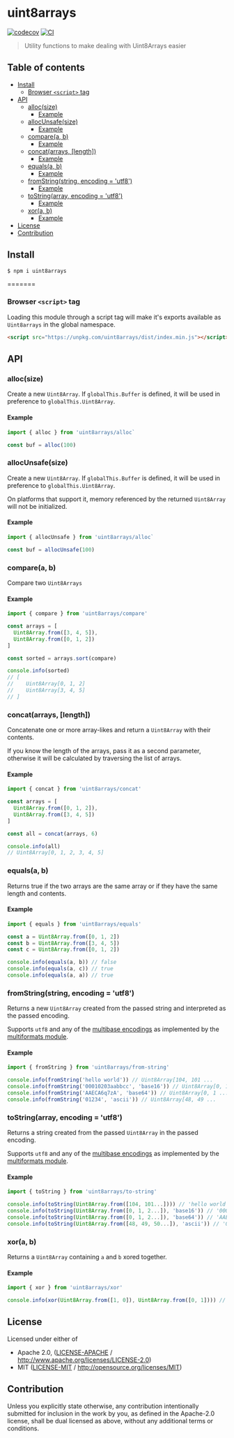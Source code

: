 # uint8arrays <!-- omit in toc -->

[![codecov](https://img.shields.io/codecov/c/github/achingbrain/uint8arrays.svg?style=flat-square)](https://codecov.io/gh/achingbrain/uint8arrays)
[![CI](https://img.shields.io/github/actions/workflow/status/achingbrain/uint8arrays/js-test-and-release.yml?branch=master\&style=flat-square)](https://github.com/achingbrain/uint8arrays/actions/workflows/js-test-and-release.yml?query=branch%3Amaster)

> Utility functions to make dealing with Uint8Arrays easier

## Table of contents <!-- omit in toc -->

- [Install](#install)
  - [Browser `<script>` tag](#browser-script-tag)
- [API](#api)
  - [alloc(size)](#allocsize)
    - [Example](#example)
  - [allocUnsafe(size)](#allocunsafesize)
    - [Example](#example-1)
  - [compare(a, b)](#comparea-b)
    - [Example](#example-2)
  - [concat(arrays, \[length\])](#concatarrays-length)
    - [Example](#example-3)
  - [equals(a, b)](#equalsa-b)
    - [Example](#example-4)
  - [fromString(string, encoding = 'utf8')](#fromstringstring-encoding--utf8)
    - [Example](#example-5)
  - [toString(array, encoding = 'utf8')](#tostringarray-encoding--utf8)
    - [Example](#example-6)
  - [xor(a, b)](#xora-b)
    - [Example](#example-7)
- [License](#license)
- [Contribution](#contribution)

## Install

```console
$ npm i uint8arrays
```

=======
### Browser `<script>` tag

Loading this module through a script tag will make it's exports available as `Uint8arrays` in the global namespace.

```html
<script src="https://unpkg.com/uint8arrays/dist/index.min.js"></script>
```

## API

### alloc(size)

Create a new `Uint8Array`. If `globalThis.Buffer` is defined, it will be used in preference to `globalThis.Uint8Array`.

#### Example

```js
import { alloc } from 'uint8arrays/alloc`

const buf = alloc(100)
```

### allocUnsafe(size)

Create a new `Uint8Array`. If `globalThis.Buffer` is defined, it will be used in preference to `globalThis.Uint8Array`.

On platforms that support it, memory referenced by the returned `Uint8Array` will not be initialized.

#### Example

```js
import { allocUnsafe } from 'uint8arrays/alloc`

const buf = allocUnsafe(100)
```

### compare(a, b)

Compare two `Uint8Arrays`

#### Example

```js
import { compare } from 'uint8arrays/compare'

const arrays = [
  Uint8Array.from([3, 4, 5]),
  Uint8Array.from([0, 1, 2])
]

const sorted = arrays.sort(compare)

console.info(sorted)
// [
//    Uint8Array[0, 1, 2]
//    Uint8Array[3, 4, 5]
// ]
```

### concat(arrays, \[length])

Concatenate one or more array-likes and return a `Uint8Array` with their contents.

If you know the length of the arrays, pass it as a second parameter, otherwise it will be calculated by traversing the list of arrays.

#### Example

```js
import { concat } from 'uint8arrays/concat'

const arrays = [
  Uint8Array.from([0, 1, 2]),
  Uint8Array.from([3, 4, 5])
]

const all = concat(arrays, 6)

console.info(all)
// Uint8Array[0, 1, 2, 3, 4, 5]
```

### equals(a, b)

Returns true if the two arrays are the same array or if they have the same length and contents.

#### Example

```js
import { equals } from 'uint8arrays/equals'

const a = Uint8Array.from([0, 1, 2])
const b = Uint8Array.from([3, 4, 5])
const c = Uint8Array.from([0, 1, 2])

console.info(equals(a, b)) // false
console.info(equals(a, c)) // true
console.info(equals(a, a)) // true
```

### fromString(string, encoding = 'utf8')

Returns a new `Uint8Array` created from the passed string and interpreted as the passed encoding.

Supports `utf8` and any of the [multibase encodings](https://github.com/multiformats/multibase/blob/master/multibase.csv) as implemented by the [multiformats module](https://www.npmjs.com/package/multiformats).

#### Example

```js
import { fromString } from 'uint8arrays/from-string'

console.info(fromString('hello world')) // Uint8Array[104, 101 ...
console.info(fromString('00010203aabbcc', 'base16')) // Uint8Array[0, 1 ...
console.info(fromString('AAECA6q7zA', 'base64')) // Uint8Array[0, 1 ...
console.info(fromString('01234', 'ascii')) // Uint8Array[48, 49 ...
```

### toString(array, encoding = 'utf8')

Returns a string created from the passed `Uint8Array` in the passed encoding.

Supports `utf8` and any of the [multibase encodings](https://github.com/multiformats/multibase/blob/master/multibase.csv) as implemented by the [multiformats module](https://www.npmjs.com/package/multiformats).

#### Example

```js
import { toString } from 'uint8arrays/to-string'

console.info(toString(Uint8Array.from([104, 101...]))) // 'hello world'
console.info(toString(Uint8Array.from([0, 1, 2...]), 'base16')) // '00010203aabbcc'
console.info(toString(Uint8Array.from([0, 1, 2...]), 'base64')) // 'AAECA6q7zA'
console.info(toString(Uint8Array.from([48, 49, 50...]), 'ascii')) // '01234'
```

### xor(a, b)

Returns a `Uint8Array` containing `a` and `b` xored together.

#### Example

```js
import { xor } from 'uint8arrays/xor'

console.info(xor(Uint8Array.from([1, 0]), Uint8Array.from([0, 1]))) // Uint8Array[1, 1]
```

## License

Licensed under either of

- Apache 2.0, ([LICENSE-APACHE](LICENSE-APACHE) / <http://www.apache.org/licenses/LICENSE-2.0>)
- MIT ([LICENSE-MIT](LICENSE-MIT) / <http://opensource.org/licenses/MIT>)

## Contribution

Unless you explicitly state otherwise, any contribution intentionally submitted for inclusion in the work by you, as defined in the Apache-2.0 license, shall be dual licensed as above, without any additional terms or conditions.

